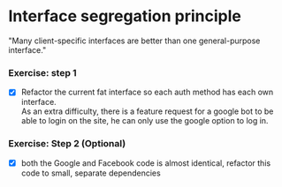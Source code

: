 # Interface segregation principle
"Many client-specific interfaces are better than one general-purpose interface."


### Exercise: step 1
- [x] Refactor the current fat interface so each auth method has each own interface.  
As an extra difficulty, there is a feature request for a google bot to be able to login on the site, he can only use the google option to log in.

### Exercise: Step 2 (Optional)
- [x] both the Google and Facebook code is almost identical, refactor this code to small, separate dependencies